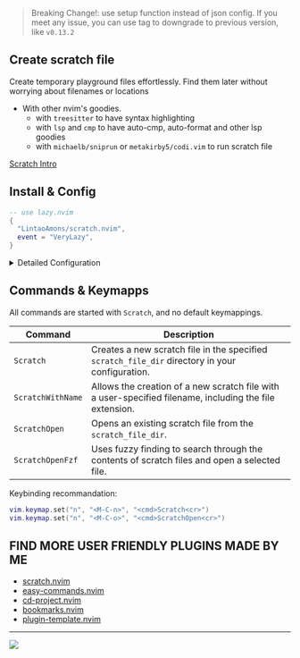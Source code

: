 > Breaking Change!: use setup function instead of json config.
> If you meet any issue, you can use tag to downgrade to previous version, like `v0.13.2`


## Create scratch file

Create temporary playground files
effortlessly. Find them later without
worrying about filenames or locations

- With other nvim's goodies.
  - with `treesitter` to have syntax highlighting
  - with `lsp` and `cmp` to have auto-cmp, auto-format and other lsp goodies
  - with `michaelb/sniprun` or `metakirby5/codi.vim` to run scratch file

[Scratch Intro](https://github.com/LintaoAmons/scratch.nvim/assets/95092244/c1adff70-c8c5-4594-80e3-18d3e6b24d7a)


## Install & Config

```lua
-- use lazy.nvim
{
  "LintaoAmons/scratch.nvim",
  event = "VeryLazy",
}
```

<details>
<summary>Detailed Configuration</summary>

Check my [neovim config](https://github.com/LintaoAmons/CoolStuffes/blob/main/nvim/.config/nvim/lua/plugins/editor-enhance/scratch.lua) as real life example

```lua
return {
    "LintaoAmons/scratch.nvim",
    opts = {
        scratch_file_dir = vim.fn.stdpath("cache") .. "/scratch.nvim", -- where your scratch files will be put
        filetypes = { "lua", "js", "sh" }, -- you can simply put filetype here
        filetype_details = { -- or, you can have more control here
            json = {}, -- empty table is fine
            ["yaml"] = {},
            go = {
                requireDir = true, -- true if each scratch file requires a new directory
                filename = "main", -- the filename of the scratch file in the new directory
                content = { "package main", "", "func main() {", "  ", "}" },
                cursor = {
                    location = { 4, 2 },
                    insert_mode = true,
                },
            },
        },
        window_cmd = "popup", -- 'popup' | 'vsplit' | 'split' | 'edit' | 'tabedit' | 'rightbelow vsplit' 
        use_telescope = true,
        localKeys = {
            {
                filenameContains = { "sh" },
                LocalKeys = {
                    {
                        cmd = "<CMD>RunShellCurrentLine<CR>",
                        key = "<C-r>",
                        modes = { "n", "i", "v" },
                    },
                },
            },
        },
    },
    event = "VeryLazy",
}
```

</details>

## Commands & Keymapps 

All commands are started with `Scratch`, and no default keymappings. 

| Command            | Description                                                                                                           |
|--------------------|-----------------------------------------------------------------------------------------------------------------------|
| `Scratch`          | Creates a new scratch file in the specified `scratch_file_dir` directory in your configuration.                       |
| `ScratchWithName`  | Allows the creation of a new scratch file with a user-specified filename, including the file extension.               |
| `ScratchOpen`      | Opens an existing scratch file from the `scratch_file_dir`.                                                           |
| `ScratchOpenFzf`   | Uses fuzzy finding to search through the contents of scratch files and open a selected file.                          |

Keybinding recommandation:

```lua
vim.keymap.set("n", "<M-C-n>", "<cmd>Scratch<cr>")
vim.keymap.set("n", "<M-C-o>", "<cmd>ScratchOpen<cr>")
```

## FIND MORE USER FRIENDLY PLUGINS MADE BY ME

- [scratch.nvim](https://github.com/LintaoAmons/scratch.nvim)
- [easy-commands.nvim](https://github.com/LintaoAmons/easy-commands.nvim)
- [cd-project.nvim](https://github.com/LintaoAmons/cd-project.nvim)
- [bookmarks.nvim](https://github.com/LintaoAmons/bookmarks.nvim)
- [plugin-template.nvim](https://github.com/LintaoAmons/plugin-template.nvim)

---

<a href="https://lintao-index.pages.dev/getSupport/">
    <img src="https://img.shields.io/badge/sponsor-30363D?style=for-the-badge&logo=GitHub-Sponsors&logoColor=#white" />
</a>
